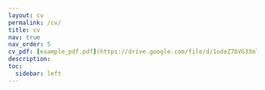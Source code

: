 ```yaml
---
layout: cv
permalink: /cv/
title: cv
nav: true
nav_order: 5
cv_pdf: [example_pdf.pdf](https://drive.google.com/file/d/1odeZ7bVG33mlFWN9EnJI22Le6Lsj7G_F/view)
description: 
toc:
  sidebar: left
---
```

